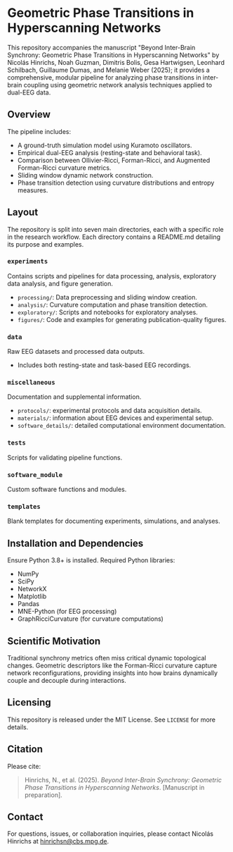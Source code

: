 # Geometric Phase Transitions in Hyperscanning Networks

This repository accompanies the manuscript "Beyond Inter-Brain Synchrony: Geometric Phase Transitions in Hyperscanning Networks" by Nicolás Hinrichs, Noah Guzman, Dimitris Bolis, Gesa Hartwigsen, Leonhard Schilbach, Guillaume Dumas, and Melanie Weber (2025); it provides a comprehensive, modular pipeline for analyzing phase transitions in inter-brain coupling using geometric network analysis techniques applied to dual-EEG data.

## Overview

The pipeline includes:

* A ground-truth simulation model using Kuramoto oscillators.
* Empirical dual-EEG analysis (resting-state and behavioral task).
* Comparison between Ollivier-Ricci, Forman-Ricci, and Augmented Forman-Ricci curvature metrics.
* Sliding window dynamic network construction.
* Phase transition detection using curvature distributions and entropy measures.

## Layout

The repository is split into seven main directories, each with a specific role in the research workflow. Each directory contains a README.md detailing its purpose and examples.

### `experiments`

Contains scripts and pipelines for data processing, analysis, exploratory data analysis, and figure generation.

* `processing/`: Data preprocessing and sliding window creation.
* `analysis/`: Curvature computation and phase transition detection.
* `exploratory/`: Scripts and notebooks for exploratory analyses.
* `figures/`: Code and examples for generating publication-quality figures.

### `data`

Raw EEG datasets and processed data outputs.

* Includes both resting-state and task-based EEG recordings.

### `miscellaneous`

Documentation and supplemental information.

* `protocols/`: experimental protocols and data acquisition details.
* `materials/`: information about EEG devices and experimental setup.
* `software_details/`: detailed computational environment documentation.

### `tests`

Scripts for validating pipeline functions.

### `software_module`

Custom software functions and modules.

### `templates`

Blank templates for documenting experiments, simulations, and analyses.

## Installation and Dependencies

Ensure Python 3.8+ is installed. Required Python libraries:

* NumPy
* SciPy
* NetworkX
* Matplotlib
* Pandas
* MNE-Python (for EEG processing)
* GraphRicciCurvature (for curvature computations)

## Scientific Motivation

Traditional synchrony metrics often miss critical dynamic topological changes. Geometric descriptors like the Forman-Ricci curvature capture network reconfigurations, providing insights into how brains dynamically couple and decouple during interactions.

## Licensing

This repository is released under the MIT License. See `LICENSE` for more details.

## Citation

Please cite:

> Hinrichs, N., et al. (2025). *Beyond Inter-Brain Synchrony: Geometric Phase Transitions in Hyperscanning Networks*. \[Manuscript in preparation].

## Contact

For questions, issues, or collaboration inquiries, please contact Nicolás Hinrichs at [hinrichsn@cbs.mpg.de](mailto:hinrichsn@cbs.mpg.de).

